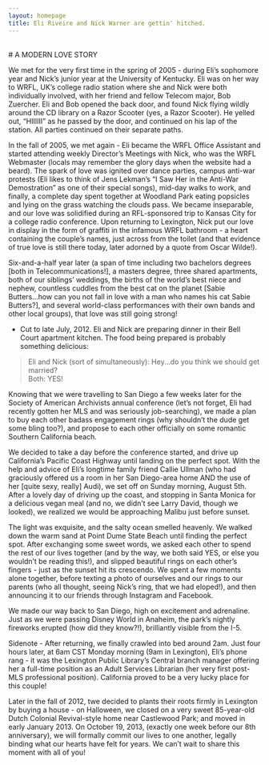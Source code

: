 ```yaml
---
layout: homepage
title: Eli Riveire and Nick Warner are gettin' hitched.
---
```

<br>
# A MODERN LOVE STORY

We met for the very first time in the spring of 2005 - during Eli’s sophomore year and Nick’s junior year at the University of Kentucky. Eli was on her way to WRFL, UK’s college radio station where she and Nick were both individually involved, with her friend and fellow Telecom major, Bob Zuercher. Eli and Bob opened the back door, and found Nick flying wildly around the CD library on a Razor Scooter (yes, a Razor Scooter). He yelled out, “HIIIIII” as he passed by the door, and continued on his lap of the station. All parties continued on their separate paths.

In the fall of 2005, we met again - Eli became the WRFL Office Assistant and started attending weekly Director’s Meetings with Nick, who was the WRFL Webmaster (locals may remember the glory days when the website had a beard). The spark of love was ignited over dance parties, campus anti-war protests (Eli likes to think of Jens Lekman’s “I Saw Her in the Anti-War Demostration” as one of their special songs), mid-day walks to work, and finally, a complete day spent together at Woodland Park eating popsicles and lying on the grass watching the clouds pass. We became inseparable, and our love was solidified during an RFL-sponsored trip to Kansas City for a college radio conference. Upon returning to Lexington, Nick put our love in display in the form of graffiti in the infamous WRFL bathroom - a heart containing the couple’s names, just across from the toilet (and that evidence of true love is still there today, later adorned by a quote from Oscar Wilde!).

Six-and-a-half year later (a span of time including two bachelors degrees [both in Telecommunications!], a masters degree, three shared apartments, both of our siblings’ weddings, the births of the world’s best niece and nephew, countless cuddles from the best cat on the planet [Sabie Butters...how can you not fall in love with a man who names his cat Sabie Butters?], and several world-class performances with their own bands and other local groups), that love was still going strong!

* Cut to late July, 2012. Eli and Nick are preparing dinner in their Bell Court apartment kitchen. The food being prepared is probably something delicious:   
> Eli and Nick (sort of simultaneously): Hey...do you think we should get married?  
> Both: YES!

Knowing that we were travelling to San Diego a few weeks later for the Society of American Archivists annual conference (let’s not forget, Eli had recently gotten her MLS and was seriously job-searching), we made a plan to buy each other badass engagement rings (why shouldn’t the dude get some bling too?), and propose to each other officially on some romantic Southern California beach.

We decided to take a day before the conference started, and drive up California’s Pacific Coast Highway until landing on the perfect spot. With the help and advice of Eli’s longtime family friend Callie Ullman (who had graciously offered us a room in her San Diego-area home AND the use of her [quite sexy, really] Audi), we set off on Sunday morning, August 5th. After a lovely day of driving up the coast, and stopping in Santa Monica for a delicious vegan meal (and no, we didn’t see Larry David, though we looked), we realized we would be approaching Malibu just before sunset.

The light was exquisite, and the salty ocean smelled heavenly. We walked down the warm sand at Point Dume State Beach until finding the perfect spot. After exchanging some sweet words, we asked each other to spend the rest of our lives together (and by the way, we both said YES, or else you wouldn’t be reading this!), and slipped beautiful rings on each other’s fingers - just as the sunset hit its crescendo. We spent a few moments alone together, before texting a photo of ourselves and our rings to our parents (who all thought, seeing Nick’s ring, that we had eloped!), and then announcing it to our friends through Instagram and Facebook.  

We made our way back to San Diego, high on excitement and adrenaline. Just as we were passing Disney World in Anaheim, the park’s nightly fireworks erupted (how did they know?!), brilliantly visible from the I-5.

Sidenote - After returning, we finally crawled into bed around 2am. Just four hours later, at 6am CST Monday morning (9am in Lexington), Eli’s phone rang - it was the Lexington Public Library’s Central branch manager offering her a full-time position as an Adult Services Librarian (her very first post-MLS professional position). California proved to be a very lucky place for this couple!

Later in the fall of 2012, twe decided to plants their roots firmly in Lexington by buying a house - on Halloween, we closed on a very sweet 85-year-old Dutch Colonial Revival-style home near Castlewood Park; and moved in early January 2013. On October 19, 2013, (exactly one week before our 8th anniversary), we will formally commit our lives to one another, legally binding what our hearts have felt for years. We can’t wait to share this moment with all of you!
